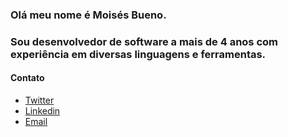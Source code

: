 ### Olá meu nome é Moisés Bueno. 
### Sou desenvolvedor de software a mais de 4 anos com experiência em diversas linguagens e ferramentas.

#### Contato
* [Twitter](https://twitter.com/_moises_bueno)
* [Linkedin](https://www.linkedin.com/in/moisesbueno)
* [Email](mailto:moibueno@gmail.com)



<!--
**moisesbueno/moisesbueno** is a ✨ _special_ ✨ repository because its `README.md` (this file) appears on your GitHub profile.

Here are some ideas to get you started:

- 🔭 I’m currently working on ...
- 🌱 I’m currently learning ...
- 👯 I’m looking to collaborate on ...
- 🤔 I’m looking for help with ...
- 💬 Ask me about ...
- 📫 How to reach me: ...
- 😄 Pronouns: ...
- ⚡ Fun fact: ...
-->
